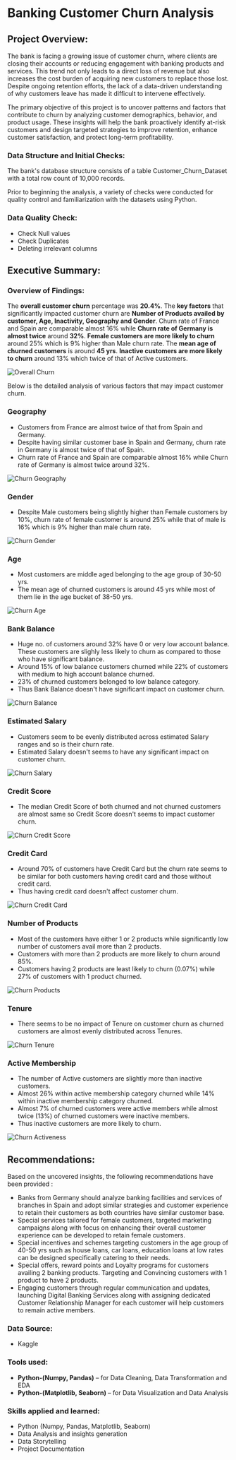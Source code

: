 # Banking Customer Churn Analysis

## Project Overview:

The bank is facing a growing issue of customer churn, where clients are closing their accounts or reducing engagement with banking products and services. This trend not only leads to a direct loss of revenue but also increases the cost burden of acquiring new customers to replace those lost. Despite ongoing retention efforts, the lack of a data-driven understanding of why customers leave has made it difficult to intervene effectively.

The primary objective of this project is to uncover patterns and factors that contribute to churn by analyzing customer demographics, behavior, and product usage. These insights will help the bank proactively identify at-risk customers and design targeted strategies to improve retention, enhance customer satisfaction, and protect long-term profitability.

### Data Structure and Initial Checks:

The bank's database structure consists of a table Customer_Churn_Dataset with a total row count of 10,000 records.

Prior to beginning the analysis, a variety of checks were conducted for quality control and familiarization with the datasets using Python.

### Data Quality Check:

-	Check Null values
-	Check Duplicates
-	Deleting irrelevant columns  

## Executive Summary:

### Overview of Findings:

The **overall customer churn** percentage was **20.4%**. The **key factors** that significantly impacted customer churn are **Number of Products availed by customer, Age, Inactivity, Geography and Gender**. Churn rate of France and Spain are comparable almost 16% while **Churn rate of Germany is almost twice** around **32%**. **Female customers are more likely to churn** around 25% which is 9% higher than Male churn rate. The **mean age of churned customers** is around **45 yrs**. **Inactive customers are more likely to churn** around 13% which twice of that of Active customers.

![Overall Churn](https://github.com/Curious-Creative-Mind/Banking-Customer-Churn-Analysis/blob/main/Churn.png?raw=true)

Below is the detailed analysis of various factors that may impact customer churn.

### Geography

- Customers from France are almost twice of that from Spain and Germany.
- Despite having similar customer base in Spain and Germany, churn rate in Germany is almost twice of that of Spain.
- Churn rate of France and Spain are comparable almost 16% while Churn rate of Germany is almost twice around 32%.

![Churn Geography](https://github.com/Curious-Creative-Mind/Banking-Customer-Churn-Analysis/blob/main/Churn%20Geography.png?raw=true)

### Gender

- Despite Male customers being slightly higher than Female customers by 10%, churn rate of female customer is around 25% while that of male is 16% which is 9% higher than male churn rate.

![Churn Gender](https://github.com/Curious-Creative-Mind/Banking-Customer-Churn-Analysis/blob/main/Churn%20Gender.png?raw=true)

### Age

- Most customers are middle aged belonging to the age group of 30-50 yrs.
- The mean age of churned customers is around 45 yrs while most of them lie in the age bucket of 38-50 yrs.

![Churn Age](https://github.com/Curious-Creative-Mind/Banking-Customer-Churn-Analysis/blob/main/Churn%20Age.png?raw=true)

### Bank Balance

- Huge no. of customers around 32% have 0 or very low account balance. These customers are slighly less likely to churn as compared to those who have significant balance.
- Around 15% of low balance customers churned while 22% of customers with medium to high account balance churned.
- 23% of churned customers belonged to low balance category.
- Thus Bank Balance doesn't have significant impact on customer churn.

![Churn Balance](https://github.com/Curious-Creative-Mind/Banking-Customer-Churn-Analysis/blob/main/Churn%20Balance.png?raw=true)

### Estimated Salary

- Customers seem to be evenly distributed across estimated Salary ranges and so is their churn rate.
- Estimated Salary doesn't seems to have any significant impact on customer churn.

![Churn Salary](https://github.com/Curious-Creative-Mind/Banking-Customer-Churn-Analysis/blob/main/Churn%20Salary.png?raw=true)

### Credit Score

- The median Credit Score of both churned and not churned customers are almost same so Credit Score doesn't seems to impact customer churn.

![Churn Credit Score](https://github.com/Curious-Creative-Mind/Banking-Customer-Churn-Analysis/blob/main/Churn%20Credit_Score.png?raw=true)

### Credit Card

- Around 70% of customers have Credit Card but the churn rate seems to be similar for both customers having credit card and those without credit card.
- Thus having credit card doesn't affect customer churn.

![Churn Credit Card](https://github.com/Curious-Creative-Mind/Banking-Customer-Churn-Analysis/blob/main/Churn%20Credit_Card.png?raw=true)

### Number of Products

- Most of the customers have either 1 or 2 products while significantly low number of customers avail more than 2 products.
- Customers with more than 2 products are more likely to churn around 85%.
- Customers having 2 products are least likely to churn (0.07%) while 27% of customers with 1 product churned.

![Churn Products](https://github.com/Curious-Creative-Mind/Banking-Customer-Churn-Analysis/blob/main/Churn%20Products.png?raw=true)

### Tenure

- There seems to be no impact of Tenure on customer churn as churned customers are almost evenly distributed across Tenures.

![Churn Tenure](https://github.com/Curious-Creative-Mind/Banking-Customer-Churn-Analysis/blob/main/Churn%20Tenure.png?raw=true)

### Active Membership

- The number of Active customers are slightly more than inactive customers.
- Almost 26% within active membership category churned while 14% within inactive membership category churned.
- Almost 7% of churned customers were active members while almost twice (13%) of churned customers were inactive members.
- Thus inactive customers are more likely to churn.

![Churn Activeness](https://github.com/Curious-Creative-Mind/Banking-Customer-Churn-Analysis/blob/main/Churn%20Active_Mem.png?raw=true)

## Recommendations:

Based on the uncovered insights, the following recommendations have been provided :

- Banks from Germany should analyze banking facilities and services of branches in Spain and adopt similar strategies and customer experience to retain their customers as both countries have similar customer base.
- Special services tailored for female customers, targeted marketing campaigns along with focus on enhancing their overall customer experience can be developed to retain female customers.
- Special incentives and schemes targeting customers in the age group of 40-50 yrs such as house loans, car loans, education loans at low rates can be designed specifically catering to their needs. 
- Special offers, reward points and Loyalty programs for customers availing 2 banking products. Targeting and Convincing customers with 1 product to have 2 products.
- Engaging customers through regular communication and updates, launching Digital Banking Services along with assigning dedicated Customer Relationship Manager for each customer will help customers to remain active members.

### Data Source:

- Kaggle 

### Tools used:

- **Python-(Numpy, Pandas)** – for Data Cleaning, Data Transformation and EDA
- **Python-(Matplotlib, Seaborn)** – for Data Visualization and Data Analysis

### Skills applied and learned:

- Python (Numpy, Pandas, Matplotlib, Seaborn)
- Data Analysis and insights generation
- Data Storytelling
- Project Documentation

